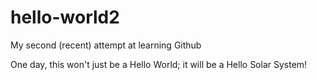 # hello-world2
My second (recent) attempt at learning Github

One day, this won't just be a Hello World; it will be a Hello Solar System!
